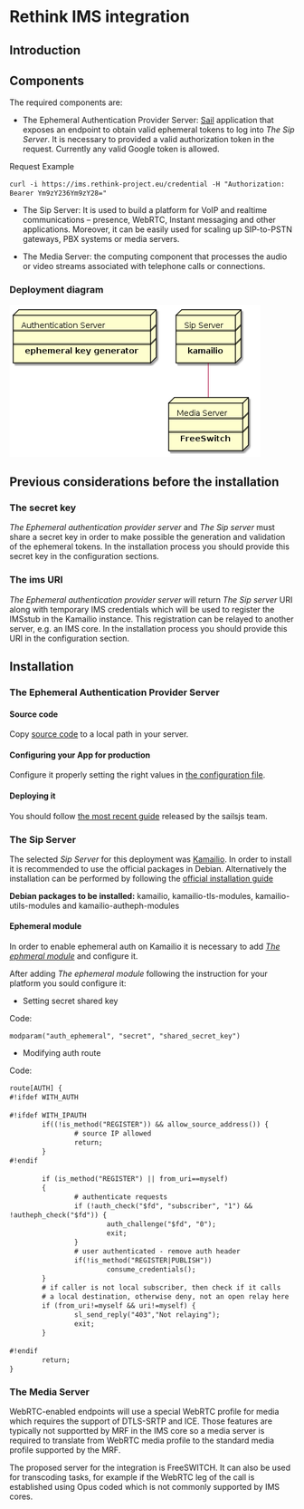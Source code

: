 # Rethink IMS integration

## Introduction

## Components

The required components are:

* The Ephemeral Authentication Provider Server: [Sail](http://sailsjs.com/) application that exposes an endpoint to obtain valid ephemeral tokens to log into *The Sip Server*. It is necessary to provided a valid authorization token in the request. Currently any valid Google token is allowed.

Request Example

    curl -i https://ims.rethink-project.eu/credential -H "Authorization: Bearer Ym9zY236Ym9zY28="


* The Sip Server: It is used to build a platform for VoIP and realtime communications – presence, WebRTC, Instant messaging and other applications.  Moreover, it can be easily used for scaling up SIP-to-PSTN gateways, PBX systems or media servers.

* The Media Server:  the computing component that processes the audio or video streams associated with telephone calls or connections. 

### Deployment diagram

![Deployment view](./ims-deployment.png)

## Previous considerations before the installation

### The secret key

*The Ephemeral authentication provider server* and *The Sip server* must share a secret key in order to make possible the generation and validation of the ephemeral tokens. In the installation process you should provide this secret key in the configuration sections.

### The ims URI

*The Ephemeral authentication provider server* will return *The Sip server* URI along with temporary IMS credentials which will be used to register the IMSstub in the Kamailio instance. This registration can be relayed to another server, e.g. an IMS core. In the installation process you should provide this URI in the configuration section.

## Installation

### The Ephemeral Authentication Provider Server

#### Source code

Copy [source code](https://github.com/reTHINK-project/dev-protostubs/tree/master/src/protostub/ims_iw/src/ephemeral-auth) to a local path in your server.

#### Configuring your App for production

Configure it properly setting the right values in [the configuration file](https://github.com/reTHINK-project/dev-protostubs/blob/master/src/protostub/ims_iw/src/ephemeral-auth/config/ephemeral.js). 

#### Deploying it

You should follow [the most recent guide](http://sailsjs.com/documentation/concepts/deployment#?deploying-on-a-single-server) released by the sailsjs team.


### The Sip Server

The selected *Sip Server* for this deployment was [Kamailio](https://www.kamailio.org/w/).
In order to install it is recommended to use the official packages in Debian. Alternatively the installation can be performed by following the [official installation guide](https://www.kamailio.org/wiki/install/4.4.x/git)

**Debian packages to be installed:** kamailio, kamailio-tls-modules, kamailio-utils-modules and kamailio-autheph-modules

#### Ephemeral module

In order to enable ephemeral auth on Kamailio it is necessary to add *[The ephmeral module](http://kamailio.org/docs/modules/4.1.x/modules/auth_ephemeral.html)* and configure it.

After adding *The ephemeral module* following the instruction for your platform you sould configure it:

- Setting secret shared key

Code:

    modparam("auth_ephemeral", "secret", "shared_secret_key")

- Modifying auth route

Code:

    route[AUTH] {
    #!ifdef WITH_AUTH

    #!ifdef WITH_IPAUTH
            if((!is_method("REGISTER")) && allow_source_address()) {
                    # source IP allowed
                    return;
            }
    #!endif

            if (is_method("REGISTER") || from_uri==myself)
            {
                    # authenticate requests
                    if (!auth_check("$fd", "subscriber", "1") && !autheph_check("$fd")) {
                            auth_challenge("$fd", "0");
                            exit;
                    }
                    # user authenticated - remove auth header
                    if(!is_method("REGISTER|PUBLISH"))
                            consume_credentials();
            }
            # if caller is not local subscriber, then check if it calls
            # a local destination, otherwise deny, not an open relay here
            if (from_uri!=myself && uri!=myself) {
                    sl_send_reply("403","Not relaying");
                    exit;
            }

    #!endif
            return;
    }

### The Media Server
WebRTC-enabled endpoints will use a special WebRTC profile for media which requires the support of DTLS-SRTP and ICE. Those features are typically not supportted by MRF in the IMS core so a media server is required to translate from WebRTC media profile to the standard media profile supported by the MRF. 

The proposed server for the integration is FreeSWITCH. It can also be used for transcoding tasks, for example if the WebRTC leg of the call is established using Opus coded which is not commonly supported by IMS cores. 

